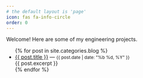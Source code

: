 ```yaml
---
# the default layout is 'page'
icon: fas fa-info-circle
order: 0
---
```


<!-- > Add Markdown syntax content to file `_tabs/about.md`{: .filepath } and it will show up on this page.
{: .prompt-tip } -->

Welcome! Here are some of my engineering projects.

<ul>
{% for post in site.categories.blog %}
  <li>
    <a href="{{ post.url | relative_url }}">{{ post.title }}</a>
    — <small>{{ post.date | date: "%b %d, %Y" }}</small><br/>
    {{ post.excerpt }}
  </li>
{% endfor %}
</ul>
